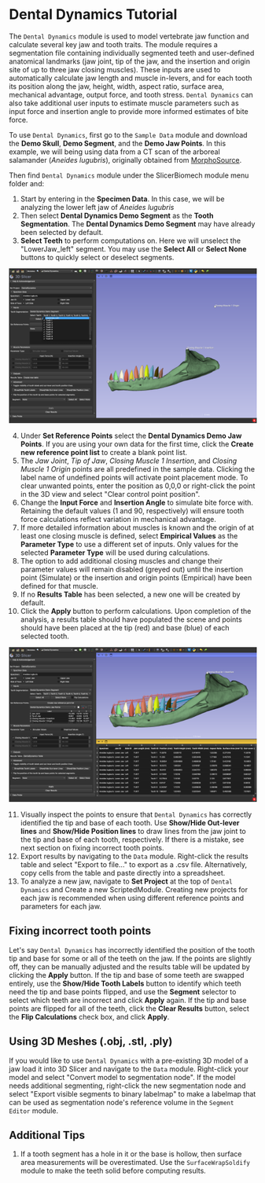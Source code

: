# Dental Dynamics Tutorial

The `Dental Dynamics` module is used to model vertebrate jaw function and calculate several key jaw and tooth traits. 
The module requires a segmentation file containing individually segmented teeth and user-defined anatomical landmarks (jaw joint, tip of the jaw, and the insertion and origin site of up to three jaw closing muscles). 
These inputs are used to automatically calculate jaw length and muscle in-levers, and for each tooth its position along the jaw, height, width, aspect ratio, surface area, mechanical advantage, output force, and tooth stress. 
`Dental Dynamics` can also take additional user inputs to estimate muscle parameters such as input force and insertion angle to provide more informed estimates of bite force.

To use `Dental Dynamics`, first go to the `Sample Data` module and download the **Demo Skull**, **Demo Segment**, and the **Demo Jaw Points**. In this example, we will being using data from a CT scan of the arboreal 
salamander (*Aneides lugubris*), originally obtained from [MorphoSource](https://www.morphosource.org/concern/media/000085413?locale=en).

Then find `Dental Dynamics` module under the SlicerBiomech module menu folder and:

1. Start by entering in the **Specimen Data**. In this case, we will be analyzing the lower left jaw of *Aneides lugubris*
2. Then select **Dental Dynamics Demo Segment** as the **Tooth Segmentation**. The **Dental Dynamics Demo Segment** may have already been selected by default.
3. **Select Teeth** to perform computations on. Here we will unselect the "LowerJaw_left" segment. You may use the **Select All** or **Select None** buttons to quickly select or deselect segments.

<img src="DentalDynamicsTut1.png">

4. Under **Set Reference Points** select the **Dental Dynamics Demo Jaw Points**. If you are using your own data for the first time, click the **Create new reference point list** to create a blank point list.
5. The *Jaw Joint*, *Tip of Jaw*, *Closing Muscle 1 Insertion*, and *Closing Muscle 1 Origin* points are all predefined in the sample data. Clicking the label name of undefined points will activate point placement mode. To clear unwanted points, enter the position as 0,0,0 or right-click the point in the 3D view and select "Clear control point position".
6. Change the **Input Force** and **Insertion Angle** to simulate bite force with. Retaining the default values (1 and 90, respectively) will ensure tooth force calculations reflect variation in mechanical advantage. 
7. If more detailed information about muscles is known and the origin of at least one closing muscle is defined, select **Empirical Values** as the **Parameter Type** to use a different set of inputs. Only values for the selected **Parameter Type** will be used during calculations.
8. The option to add additional closing muscles and change their parameter values will remain disabled (greyed out) until the insertion point (Simulate) or the insertion and origin points (Empirical) have been defined for that muscle.
9. If no **Results Table** has been selected, a new one will be created by default.
10. Click the **Apply** button to perform calculations. Upon completion of the analysis, a results table should have populated the scene and points should have been placed at the tip (red) and base (blue) of each selected tooth. 

<img src="DentalDynamicsTut2.png">

11. Visually inspect the points to ensure that `Dental Dynamics` has correctly identified the tip and base of each tooth. Use **Show/Hide Out-lever lines** and **Show/Hide Position lines** to draw lines from the jaw joint to the tip and base of each tooth, respectively. If there is a mistake, see next section on fixing incorrect tooth points.
12. Export results by navigating to the `Data` module. Right-click the results table and select "Export to file..." to export as a .csv file. Alternatively, copy cells from the table and paste directly into a spreadsheet.
13. To analyze a new jaw, navigate to **Set Project** at the top of `Dental Dynamics` and Create a new ScriptedModule. Creating new projects for each jaw is recommended when using different reference points and parameters for each jaw.
 

## Fixing incorrect tooth points

Let's say `Dental Dynamics` has incorrectly identified the position of the tooth tip and base for some or all of the teeth on the jaw. If the points are slightly off, they can be manually adjusted and the results table will be updated by clicking the **Apply** button. 
If the tip and base of some teeth are swapped entirely, use the **Show/Hide Tooth Labels** button to identify which teeth need the tip and base points flipped, and use the **Segment** selector to select which teeth are incorrect and click **Apply** again. If the tip and base points are flipped for all of the teeth, click the **Clear Results** button, select the **Flip Calculations** check box, and click **Apply**.

## Using 3D Meshes (.obj, .stl, .ply)

If you would like to use `Dental Dynamics` with a pre-existing 3D model of a jaw load it into 3D Slicer and navigate to the `Data` module. Right-click your model and select "Convert model to segmentation node". If the model needs additional segmenting, right-click the new segmentation node and select "Export visible segments to binary labelmap" to make a labelmap that can be used as segmentation node's reference volume in the `Segment Editor` module.

## Additional Tips

1.  If a tooth segment has a hole in it or the base is hollow, then surface area measurements will be overestimated. Use the `SurfaceWrapSoldify` module to make the teeth solid before computing results.